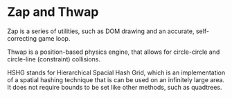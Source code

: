 Zap and Thwap
=============

Zap is a series of utilities, such as DOM drawing and an accurate, self-correcting game loop.

Thwap is a position-based physics engine, that allows for circle-circle and circle-line (constraint) collisions.

HSHG stands for Hierarchical Spacial Hash Grid, which is an implementation of a spatial hashing technique that is can be used on an infinitely large area. It does not require bounds to be set like other methods, such as quadtrees.